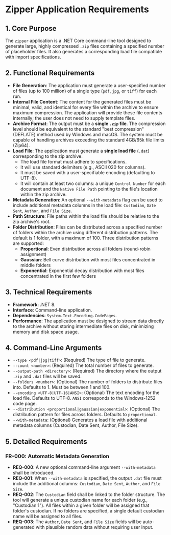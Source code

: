 # Zipper Application Requirements

## 1. Core Purpose

The `zipper` application is a .NET Core command-line tool designed to generate large, highly compressed `.zip` files containing a specified number of placeholder files. It also generates a corresponding load file compatible with import specifications.

## 2. Functional Requirements

- **File Generation**: The application must generate a user-specified number of files (up to 100 million) of a single type (`pdf`, `jpg`, or `tiff`) for each run.
- **Internal File Content**: The content for the generated files must be minimal, valid, and identical for every file within the archive to ensure maximum compression. The application will provide these file contents internally; the user does not need to supply template files.
- **Archive Format**: The output must be a **single `.zip` file**. The compression level should be equivalent to the standard "best compression" (DEFLATE) method used by Windows and macOS. The system must be capable of handling archives exceeding the standard 4GB/65k file limits (Zip64).
- **Load File**: The application must generate a **single load file** (`.dat`) corresponding to the zip archive.
    - The load file format must adhere to specifications.
    - It will use standard delimiters (e.g., ASCII 020 for columns).
    - It must be saved with a user-specifiable encoding (defaulting to UTF-8).
    - It will contain at least two columns: a unique `Control Number` for each document and the `Native File Path` pointing to the file's location within the zip archive.
- **Metadata Generation**: An optional `--with-metadata` flag can be used to include additional metadata columns in the load file: `Custodian`, `Date Sent`, `Author`, and `File Size`.
- **Path Structure**: File paths within the load file should be relative to the zip archive's root.
- **Folder Distribution**: Files can be distributed across a specified number of folders within the archive using different distribution patterns. The default is 1 folder, with a maximum of 100. Three distribution patterns are supported:
    - **Proportional**: Even distribution across all folders (round-robin assignment)
    - **Gaussian**: Bell curve distribution with most files concentrated in middle folders
    - **Exponential**: Exponential decay distribution with most files concentrated in the first few folders

## 3. Technical Requirements

- **Framework**: .NET 8.
- **Interface**: Command-line application.
- **Dependencies**: `System.Text.Encoding.CodePages`.
- **Performance**: The application must be designed to stream data directly to the archive without storing intermediate files on disk, minimizing memory and disk space usage.

## 4. Command-Line Arguments

- `--type <pdf|jpg|tiff>`: (Required) The type of file to generate.
- `--count <number>`: (Required) The total number of files to generate.
- `--output-path <directory>`: (Required) The directory where the output `.zip` and `.dat` files will be saved.
- `--folders <number>`: (Optional) The number of folders to distribute files into. Defaults to 1. Must be between 1 and 100.
- `--encoding <UTF-8|UTF-16|ANSI>`: (Optional) The text encoding for the load file. Defaults to UTF-8. `ANSI` corresponds to the Windows-1252 code page.
- `--distribution <proportional|gaussian|exponential>`: (Optional) The distribution pattern for files across folders. Defaults to `proportional`.
- `--with-metadata`: (Optional) Generates a load file with additional metadata columns (Custodian, Date Sent, Author, File Size).

## 5. Detailed Requirements

### FR-000: Automatic Metadata Generation

-   **REQ-000**: A new optional command-line argument `--with-metadata` shall be introduced.
-   **REQ-001**: When `--with-metadata` is specified, the output `.dat` file must include the additional columns: `Custodian`, `Date Sent`, `Author`, and `File Size`.
-   **REQ-002**: The `Custodian` field shall be linked to the folder structure. The tool will generate a unique custodian name for each folder (e.g., "Custodian 1"). All files within a given folder will be assigned that folder's custodian. If no folders are specified, a single default custodian name will be assigned to all files.
-   **REQ-003**: The `Author`, `Date Sent`, and `File Size` fields will be auto-generated with plausible random data without requiring user input.
